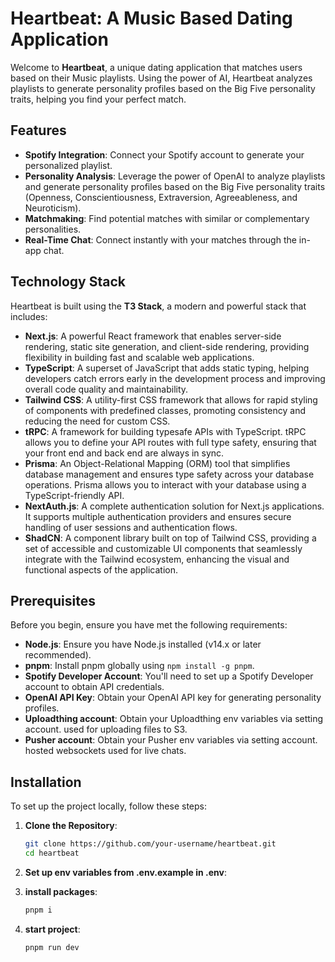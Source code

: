 # Heartbeat: A Music Based Dating Application

Welcome to **Heartbeat**, a unique dating application that matches users based on their Music playlists. Using the power of AI, Heartbeat analyzes playlists to generate personality profiles based on the Big Five personality traits, helping you find your perfect match.

## Features

- **Spotify Integration**: Connect your Spotify account to generate your personalized playlist.
- **Personality Analysis**: Leverage the power of OpenAI to analyze playlists and generate personality profiles based on the Big Five personality traits (Openness, Conscientiousness, Extraversion, Agreeableness, and Neuroticism).
- **Matchmaking**: Find potential matches with similar or complementary personalities.
- **Real-Time Chat**: Connect instantly with your matches through the in-app chat.

## Technology Stack

Heartbeat is built using the **T3 Stack**, a modern and powerful stack that includes:

- **Next.js**: A powerful React framework that enables server-side rendering, static site generation, and client-side rendering, providing flexibility in building fast and scalable web applications.
- **TypeScript**: A superset of JavaScript that adds static typing, helping developers catch errors early in the development process and improving overall code quality and maintainability.
- **Tailwind CSS**: A utility-first CSS framework that allows for rapid styling of components with predefined classes, promoting consistency and reducing the need for custom CSS.
- **tRPC**: A framework for building typesafe APIs with TypeScript. tRPC allows you to define your API routes with full type safety, ensuring that your front end and back end are always in sync.
- **Prisma**: An Object-Relational Mapping (ORM) tool that simplifies database management and ensures type safety across your database operations. Prisma allows you to interact with your database using a TypeScript-friendly API.
- **NextAuth.js**: A complete authentication solution for Next.js applications. It supports multiple authentication providers and ensures secure handling of user sessions and authentication flows.
- **ShadCN**: A component library built on top of Tailwind CSS, providing a set of accessible and customizable UI components that seamlessly integrate with the Tailwind ecosystem, enhancing the visual and functional aspects of the application.


## Prerequisites

Before you begin, ensure you have met the following requirements:

- **Node.js**: Ensure you have Node.js installed (v14.x or later recommended).
- **pnpm**: Install pnpm globally using `npm install -g pnpm`.
- **Spotify Developer Account**: You'll need to set up a Spotify Developer account to obtain API credentials.
- **OpenAI API Key**: Obtain your OpenAI API key for generating personality profiles.
- **Uploadthing account**: Obtain your Uploadthing env variables via setting account. used for uploading files to S3.
- **Pusher account**: Obtain your Pusher env variables via setting account. hosted websockets used for live chats.


## Installation

To set up the project locally, follow these steps:

1. **Clone the Repository**:
   ```bash
   git clone https://github.com/your-username/heartbeat.git
   cd heartbeat

2. **Set up env variables from .env.example in .env**:

3. **install packages**:
   ```bash
   pnpm i

4. **start project**:
   ```bash
   pnpm run dev
